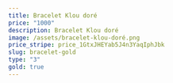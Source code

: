 ```yaml
---
title: Bracelet Klou doré
price: "1000"
description: Bracelet Klou doré
image: /assets/bracelet-klou-doré.png
price_stripe: price_1GtxJHEYab5J4n3YaqIphJbk
slug: bracelet-gold
type: "3"
gold: true
---
```

